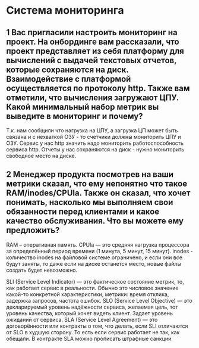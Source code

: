 # Система мониторинга
## 1 Вас пригласили настроить мониторинг на проект. На онбординге вам рассказали, что проект представляет из себя платформу для вычислений с выдачей текстовых отчетов, которые сохраняются на диск. Взаимодействие с платформой осуществляется по протоколу http. Также вам отметили, что вычисления загружают ЦПУ. Какой минимальный набор метрик вы выведите в мониторинг и почему?
Т.к. нам сообщили что нагрузка на ЦПУ, а загрузка ЦП может быть связана и с нехваткой ОЗУ - то счетчики должны мониторить ЦПУ и ОЗУ. Сервис у нас http значить надо мониторить работоспособность сервиса http. Отчеты у нас сохраняются на диск - нужно мониторить свободное место на диске.   

## 2 Менеджер продукта посмотрев на ваши метрики сказал, что ему непонятно что такое RAM/inodes/CPUla. Также он сказал, что хочет понимать, насколько мы выполняем свои обязанности перед клиентами и какое качество обслуживания. Что вы можете ему предложить?
RAM – оперативная память.
CPUla — это средняя нагрузка процессора за определённый период времени (1 минута, 5 минут, 15 минут).
inodes - количество inodes на файловой системе ограничено, и если они все будут заняты, то даже если на диске останется место, новые файлы создать будет невозможно.

SLI (Service Level Indicator) — это фактическое состояние метрик, то, как работает сервис в реальности. Обычно это числовое значение какой-то конкретной характеристики, метрики: время отклика, задержка запросов, частота ошибок. 
SLO (Service Level Objective) — это декларируемый уровень надёжности сервиса, желаемая цель, тот уровень качества, который хочет видеть клиент. Задает уровень ожиданий от сервиса. 
SLA (Service Level Agreement) — это договорённости или контракты о том, что делать, если SLI отличаются от SLO в худшую сторону. То есть если сервис работает не так, как обещали. В контракте SLA можно прописать штрафные санкции. 
